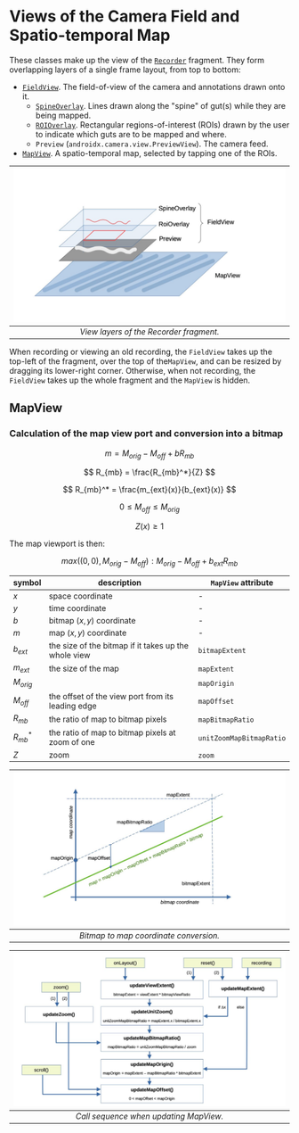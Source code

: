 # Views of the Camera Field and Spatio-temporal Map

These classes make up the view of the [`Recorder`](../Recorder.kt) fragment. They form overlapping 
layers of a single frame layout, from top to bottom:

* [`FieldView`](FieldView.kt). The field-of-view of the camera and annotations drawn onto it.
  - [`SpineOverlay`](SpineOverlay.kt). Lines drawn along the "spine" of gut(s) while they are being mapped.
  - [`ROIOverlay`](RoiOverlay.kt). Rectangular regions-of-interest (ROIs) drawn by the user to indicate which
  guts are to be mapped and where.
  - `Preview` (`androidx.camera.view.PreviewView`). The camera feed.
* [`MapView`](MapView.kt). A spatio-temporal map, selected by tapping one of the ROIs.

|   ![image](../../images/mapfield.jpg)   |
|:---------------------------------------:|
| *View layers of the Recorder fragment.* |


When recording or viewing an old recording, the `FieldView` takes up the top-left of the fragment,
over the top of the`MapView`, and can be resized by dragging its lower-right corner. Otherwise, when not
recording, the `FieldView` takes up the whole fragment and the `MapView` is hidden.




## MapView

### Calculation of the map view port and conversion into a bitmap

$$  m = M_{orig} - M_{off} + bR_{mb} $$

$$ R_{mb} = \frac{R_{mb}^*}{Z} $$

$$ R_{mb}^* = \frac{m_{ext}(x)}{b_{ext}(x)}  $$

$$  0 \le M_{off} \le M_{orig} $$

$$ Z(x) \ge 1$$

The map viewport is then:

$$ max((0, 0), M_{orig} - M_{off}) : M_{orig} - M_{off} + b_{ext} R_{mb}$$

| symbol     | description                                          | `MapView` attribute      |
|------------|------------------------------------------------------|--------------------------|
| $x$        | space coordinate                                     | -                        |
| $y$        | time coordinate                                      | -                        |
| $b$        | bitmap $(x, y)$ coordinate                           | -                        |
| $m$        | map $(x, y)$ coordinate                              | -                        |
| $b_{ext}$  | the size of the bitmap if it takes up the whole view | `bitmapExtent`           |
| $m_{ext}$  | the size of the map                                  | `mapExtent`              |
| $M_{orig}$ |                                                      | `mapOrigin`              |
| $M_{off}$  | the offset of the view port from its leading edge    | `mapOffset`              |
| $R_{mb}$   | the ratio of map to bitmap pixels                    | `mapBitmapRatio`         |
| $R_{mb}^*$ | the ratio of map to bitmap pixels at zoom of one     | `unitZoomMapBitmapRatio` |
| $Z$        | zoom                                                 | `zoom`                   |

| ![image](../../images/mapview_geom.jpg) |
|:---------------------------------------:|
| *Bitmap to map coordinate conversion.*  |


| ![image](../../images/mapview_calls.jpg) |
|:----------------------------------------:|
|  *Call sequence when updating MapView.*  |



